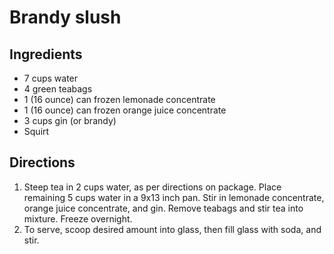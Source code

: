 Brandy slush
============

Ingredients
-----------

- 7 cups water
- 4 green teabags
- 1 (16 ounce) can frozen lemonade concentrate
- 1 (16 ounce) can frozen orange juice concentrate
- 3 cups gin (or brandy)
- Squirt

Directions
----------

1. Steep tea in 2 cups water, as per directions on package. Place remaining 5 cups water in a 9x13 inch pan. Stir in lemonade concentrate, orange juice concentrate, and gin. Remove teabags and stir tea into mixture. Freeze overnight.
2. To serve, scoop desired amount into glass, then fill glass with soda, and stir.
